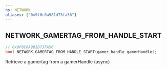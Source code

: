 ```yaml
---
ns: NETWORK
aliases: ["0x9f0c0a981d73fa56"]
---
```

## NETWORK_GAMERTAG_FROM_HANDLE_START

```c
// 0x9F0C0A981D73FA56
bool NETWORK_GAMERTAG_FROM_HANDLE_START(gamer_handle gamerHandle);
```

Retrieve a gamertag from a gamerHandle (async)


